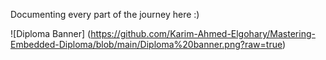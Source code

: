 Documenting every part of the journey here :)

![Diploma Banner] (https://github.com/Karim-Ahmed-Elgohary/Mastering-Embedded-Diploma/blob/main/Diploma%20banner.png?raw=true)
